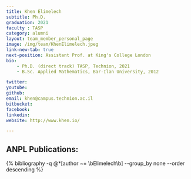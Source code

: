 ```yaml
---
title: Khen Elimelech
subtitle: Ph.D. 
graduation: 2021
faculty : TASP
category: alumni
layout: team_member_personal_page
image: /img/team/KhenElimelech.jpeg
link-new-tab: true
next-position: Assistant Prof. at King's College London
bio:
    - Ph.D. (direct track) TASP, Technion, 2021
    - B.Sc. Applied Mathematics, Bar-Ilan University, 2012

twitter: 
youtube: 
github: 
email: khen@campus.technion.ac.il
bitbucket: 
facebook: 
linkedin: 
website: http://www.khen.io/

---
```


## ANPL Publications:

{% bibliography -q @*[author ~= \bElimelech\b] --group_by none --order descending %}

